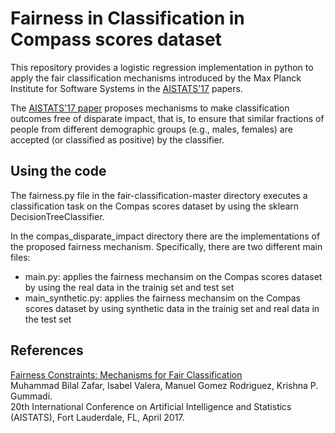 # Fairness in Classification in Compass scores dataset

This repository provides a logistic regression implementation in python to apply the fair classification mechanisms introduced by the Max Planck Institute for Software Systems in the <a href="http://arxiv.org/abs/1507.05259" target="_blank">AISTATS'17</a> papers.

The <a href="http://arxiv.org/abs/1507.05259" target="_blank">AISTATS'17 paper</a> proposes mechanisms to make classification outcomes free of disparate impact, that is, to ensure that similar fractions of people from different demographic groups (e.g., males, females) are accepted (or classified as positive) by the classifier. 

## Using the code

The fairness.py file in the fair-classification-master directory executes a classification task on the Compas scores dataset by using the sklearn DecisionTreeClassifier.

In the compas_disparate_impact directory there are the implementations of the proposed fairness mechanism.
Specifically, there are two different main files:
- main.py: applies the fairness mechansim on the Compas scores dataset by using the real data in the trainig set and test set
- main_synthetic.py: applies the fairness mechansim on the Compas scores dataset by using synthetic data in the trainig set and real data in the test set

## References
<a href="http://arxiv.org/abs/1507.05259" target="_blank">Fairness Constraints: Mechanisms for Fair Classification</a> <br>
Muhammad Bilal Zafar, Isabel Valera, Manuel Gomez Rodriguez, Krishna P. Gummadi. <br>
20th International Conference on Artificial Intelligence and Statistics (AISTATS), Fort Lauderdale, FL, April 2017.
